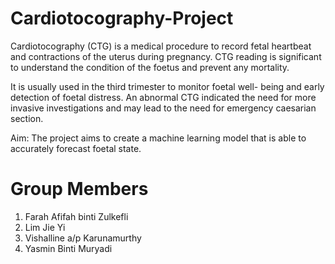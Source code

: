 # Cardiotocography-Project
Cardiotocography (CTG) is a medical procedure to record fetal heartbeat and contractions of the uterus during pregnancy. CTG reading is significant to understand the condition of the foetus and prevent any mortality.

It is usually used in the third trimester to monitor foetal well- being and early detection of foetal distress. An abnormal CTG indicated the need for more invasive investigations and may lead to the need for emergency caesarian section.

Aim: The project aims to create a machine learning model that is able to accurately forecast foetal state.

# Group Members
1. Farah Afifah binti Zulkefli 
2. Lim Jie Yi
3. Vishalline a/p Karunamurthy 
4. Yasmin Binti Muryadi
